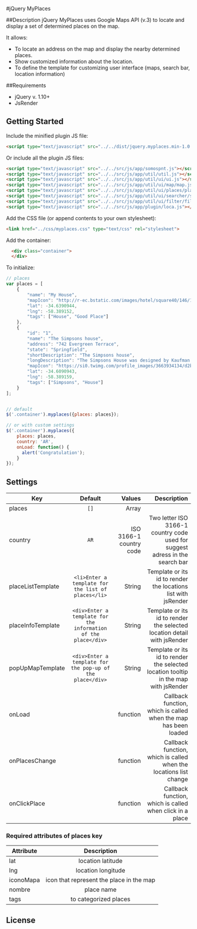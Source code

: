 #jQuery MyPlaces

##Description
jQuery MyPlaces uses Google Maps API (v.3) to locate and display a set of determined places on the map.

It allows:
* To locate an address on the map and display the nearby determined places.
* Show customized information about the location.
* To define the template for customizing user interface (maps, search bar, location information)

##Requirements
* jQuery v. 1.10+
* JsRender


## Getting Started

Include the minified plugin JS file:

```html
<script type="text/javascript" src="../../dist/jquery.myplaces.min-1.0.js"></script>
```

Or include all the plugin JS files:

```html
<script type="text/javascript" src="../../src/js/app/somospnt.js"></script>
<script type="text/javascript" src="../../src/js/app/util/util.js"></script>
<script type="text/javascript" src="../../src/js/app/util/ui/ui.js"></script>
<script type="text/javascript" src="../../src/js/app/util/ui/map/map.js"></script>
<script type="text/javascript" src="../../src/js/app/util/ui/places/places.js"></script>
<script type="text/javascript" src="../../src/js/app/util/ui/searcher/searcher.js"></script>
<script type="text/javascript" src="../../src/js/app/util/ui/filter/filter.js"></script>
<script type="text/javascript" src="../../src/js/app/plugin/loca.js"></script>
```



Add the CSS file (or append contents to your own stylesheet):

```html
<link href="../css/myplaces.css" type="text/css" rel="stylesheet">
```

Add the container:
```html
  <div class="container">
  </div>
```
To initialize:

```javascript
// places
var places = [
    {
        "name": "My House",
        "mapIcon": "http://r-ec.bstatic.com/images/hotel/square40/146/14694220.jpg",
        "lat": -34.6390944,
        "lng": -58.389152,
        "tags": ["House", "Good Place"]
    },
    {
        "id": "1",
        "name": "The Simpsons house",
        "address": "742 Evergreen Terrace",
        "state": "Springfield",
        "shortDescription": "The Simpsons house",
        "longDescription": "The Simpsons House was designed by Kaufman and Broad homebuilders",
        "mapIcon": "https://si0.twimg.com/profile_images/3663934134/d2b2a7fcacec55ba63c06474d10de385_normal.jpeg",
        "lat": -34.6090943,
        "lng": -58.389159,
        "tags": ["Simpsons", "House"]
    }
];


// default
$('.container').myplaces({places: places});

// or with custom settings
$('.container').myplaces({
    places: places,
    country: 'AR',
    onLoad: function() {
      alert('Congratulation');
    }
});
```

## Settings

| Key            | Default       | Values                     |  Description                                     |
| ---------------|:-------------:|---------------------------:|-------------------------------------------------:|
| places            | `[]`                                                           | Array                   |                                                                              |
| country           | `AR`                                                           | ISO 3166-1 country code | Two letter ISO 3166-1 country code used for suggest adress in the search bar |
| placeListTemplate | `<li>Enter a template for the list of places</li>`             | String                  | Template or its id to render the locations list with jsRender                |
| placeInfoTemplate | `<div>Enter a template for the information of the place</div>` | String                  | Template or its id to render the selected location detail with jsRender      |
| popUpMapTemplate  | `<div>Enter a template for the pop-up of the place</div>`      | String                  | Template or its id to render the selected location tooltip in the map with jsRender |
| onLoad            |                                                                | function                | Callback function, which is called when the map has been loaded |
| onPlacesChange    |                                                                | function                | Callback function, which is called when the locations list change|
| onClickPlace      |                                                                | function                | Callback function, which is called when click in a place |


### Required attributes of places key
| Attribute            | Description |
| ---------------|:-------------:|
|lat| location latitude |
|lng| location longitude|
|iconoMapa| icon that represent the place in the map |
|nombre| place name|
|tags| to categorized places|


## License